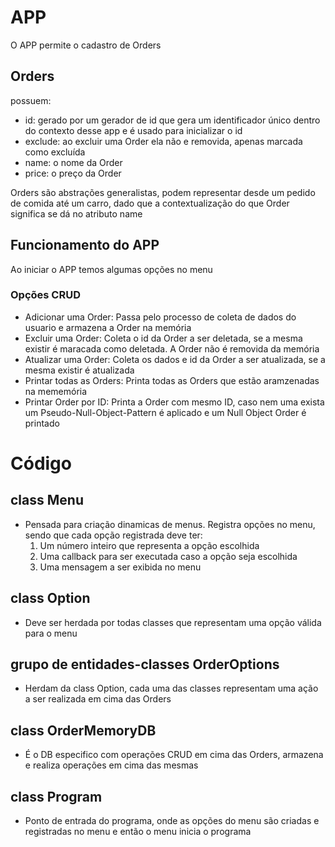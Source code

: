 # APP
O APP permite o cadastro de Orders
## Orders
possuem:
- id: gerado por um gerador de id que gera um identificador único dentro do contexto desse app e é usado para inicializar o id
- exclude: ao excluir uma Order ela não e removida, apenas marcada como excluída
- name: o nome da Order
- price: o preço da Order

Orders são abstrações generalistas, podem representar desde um pedido de comida até um carro, dado que a contextualização do que Order significa se dá no atributo name

## Funcionamento do APP

Ao iniciar o APP temos algumas opções no menu
### Opções CRUD
- Adicionar uma Order: Passa pelo processo de coleta de dados do usuario e armazena a Order na memória 
- Excluir uma Order: Coleta o id da Order a ser deletada, se a mesma existir é maracada como deletada. A Order não é removida da memória
- Atualizar uma Order: Coleta os dados e id da Order a ser atualizada, se a mesma existir é atualizada
- Printar todas as Orders: Printa todas as Orders que estão aramzenadas na mememória
- Printar Order por ID: Printa a Order com mesmo ID, caso nem uma exista um Pseudo-Null-Object-Pattern é aplicado e um Null Object Order é printado

# Código

## class Menu
- Pensada para criação dinamicas de menus. Registra opções no menu, sendo que cada 
opção registrada deve ter:
  1. Um número inteiro que representa a opção escolhida
  2. Uma callback para ser executada caso a opção seja escolhida
  3. Uma mensagem a ser exibida no menu

## class Option
- Deve ser herdada por todas classes que representam uma opção válida para o menu

## grupo de entidades-classes OrderOptions
- Herdam da class Option, cada uma das classes representam uma ação a ser realizada em cima das Orders

## class OrderMemoryDB
- É o DB especifico com operações CRUD em cima das Orders, armazena e realiza operações em cima das mesmas

## class Program
- Ponto de entrada do programa, onde as opções do menu são criadas e registradas no menu e então o menu inicia o programa
